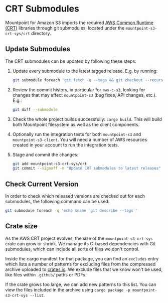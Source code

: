 # CRT Submodules

Mountpoint for Amazon S3 imports the required [AWS Common Runtime (CRT)](https://docs.aws.amazon.com/sdkref/latest/guide/common-runtime.html) libraries through git submodules, located under the `mountpoint-s3-crt-sys/crt` directory.

## Update Submodules

The CRT submodules can be updated by following these steps:

1. Update every submodule to the latest tagged release. E.g. by running:

   ```sh
   git submodule foreach 'git fetch -q --tags && git checkout --recurse-submodules `git tag -l --sort=-v:refname | head -1`'
   ```

1. Review the commit history, in particular for `aws-c-s3`, looking for changes that may affect `mountpoint-s3` (bug fixes, API changes, etc.). E.g.:

   ```sh
   git diff --submodule
   ```

1. Check the whole project builds successfully: `cargo build`.
   This will build both Mountpoint filesystem as well as the client components.

1. Optionally run the integration tests for both `mountpoint-s3` and `mountpoint-s3-client`.
   You will need a number of AWS resources created in your account to run the integration tests.


1. Stage and commit the changes:

   ```sh
   git add mountpoint-s3-crt-sys/crt
   git commit --signoff -m "Update CRT submodules to latest releases"
   ```

## Check Current Version

In order to check which released versions are checked out for each submodules, the following command can be used:

```sh
git submodule foreach -q 'echo $name `git describe --tags`'
```

## Crate size

As the AWS CRT project evolves, the size of the `mountpoint-s3-crt-sys` crate can grow or shrink.
We manage its C-based dependencies with Git submodules, which can include all sorts of files we don't control.

Inside the cargo manifest for that package,
you can find an `excludes` entry which lists a number of patterns for excluding files
from the compressed archive uploaded to [crates.io](https://crates.io/).
We exclude files that we know won't be used, like files within `.github/` paths or PDFs.

If the crate grows too large, we can add new patterns to this list.
You can view the files included in the archive using `cargo package -p mountpoint-s3-crt-sys --list`.
